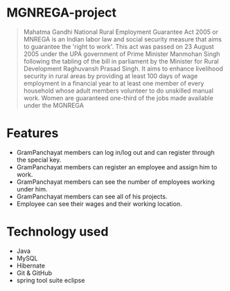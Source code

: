 # MGNREGA-project


>Mahatma Gandhi National Rural Employment Guarantee Act 2005 or MNREGA is an Indian labor law and social security measure that aims to guarantee the 'right to work'. This act was passed on 23 August 2005 under the UPA government of Prime Minister Manmohan Singh following the tabling of the bill in parliament by the Minister for Rural Development Raghuvansh Prasad Singh.
It aims to enhance livelihood security in rural areas by providing at least 100 days of wage employment in a financial year to at least one member of every household whose adult members volunteer to do unskilled manual work. Women are guaranteed one-third of the jobs made available under the MGNREGA

# Features

- GramPanchayat members can log in/log out and can register through the special key.
- GramPanchayat members can register an employee and assign him to work.
- GramPanchayat members can see the number of employees working under him.
- GramPanchayat members can see all of his projects.
- Employee can see their wages and their working location. 


# Technology used 

- Java
- MySQL
- Hibernate
- Git & GitHub
- spring tool suite eclipse

